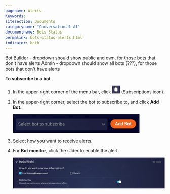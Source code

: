 ```yaml
---
pagename: Alerts
Keywords:
sitesection: Documents
categoryname: "Conversational AI"
documentname: Bots Status
permalink: bots-status-alerts.html
indicator: both
---
```



Bot Builder - dropdown should show public and own, for those bots that don't have alerts
Admin - dropdown should show all bots (???), for those bots that don't have alerts

**To subscribe to a bot**

1. In the upper-right corner of the menu bar, click <img style="width:25px" src="img/ConvoBuilder/icon_subscriptions.png"> (Subscriptions icon).
2. In the upper-right corner, select the bot to subscribe to, and click **Add Bot**.

    <img class="fancyimage" style="width:400px" src="img/ConvoBuilder/subscriptions_1.png">

3. Select how you want to receive alerts.
4. For **Bot monitor**, click the slider to enable the alert.

    <img class="fancyimage" style="width:800px" src="img/ConvoBuilder/subscriptions_2.png">




